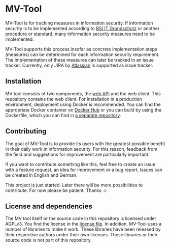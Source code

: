 # MV-Tool

MV-Tool is for tracking measures in information security. If information security is to be implemented according to [BSI IT Grundschutz](https://www.bsi.bund.de/DE/Themen/Unternehmen-und-Organisationen/Standards-und-Zertifizierung/IT-Grundschutz/IT-Grundschutz-Kompendium/it-grundschutz-kompendium_node.html) or another procedure or standard, many information security measures need to be implemented.

MV-Tool supports this process insofar as concrete implementation steps (measures) can be determined for each information security requirement. The implementation of these measures can later be tracked in an issue tracker. Currently, only JIRA by [Atlassian](https://www.atlassian.com/software/jira) is supported as issue tracker.

## Installation

MV tool consists of two components, the [web API](https://github.com/hutschen/mv-tool-api) and the web client. This repository contains the web client. For installation in a production environment, deployment using Docker is recommended. You can find the appropriate Docker container on [Docker Hub](https://hub.docker.com/r/hutschen/mv-tool) or you can build by using the Dockerfile, which you can find in [a separate repository](https://github.com/hutschen/mv-tool-docker).

## Contributing

The goal of MV-Tool is to provide its users with the greatest possible benefit in their daily work in information security. For this reason, feedback from the field and suggestions for improvement are particularly important.

If you want to contribute something like this, feel free to create an issue with a feature request, an idea for improvement or a bug report. Issues can be created in English and German.

This project is just started. Later there will be more possibilities to contribute. For now please be patient. Thanks :relaxed:

## License and dependencies

The MV tool itself or the source code in this repository is licensed under AGPLv3. You find the license in the [license file](LICENSE). In addition, MV-Tool uses a number of libraries to make it work. These libraries have been released by their respective authors under their own licenses. These libraries or their source code is not part of this repository.
